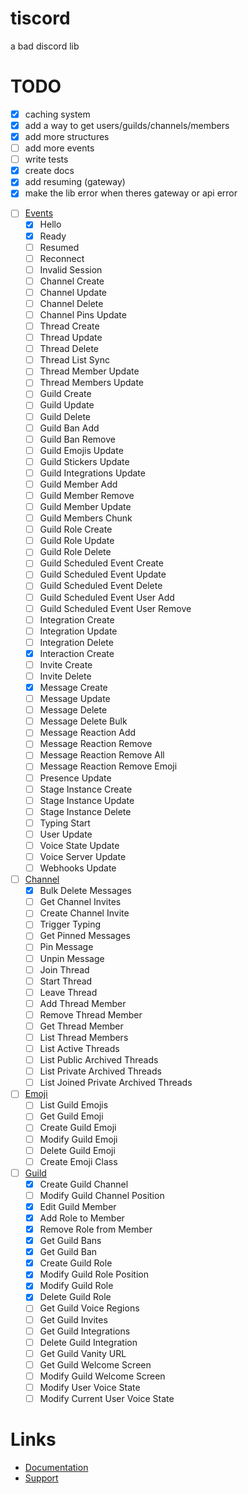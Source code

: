 # tiscord
a bad discord lib

# TODO
- [x] caching system
- [x] add a way to get users/guilds/channels/members
- [x] add more structures
- [ ] add more events
- [ ] write tests
- [x] create docs
- [x] add resuming (gateway)
- [x] make the lib error when theres gateway or api error

* [ ] [Events](https://discord.com/developers/docs/topics/gateway#commands-and-events-gateway-events)
  * [x] Hello
  * [x] Ready
  * [ ] Resumed
  * [ ] Reconnect
  * [ ] Invalid Session
  * [ ] Channel Create
  * [ ] Channel Update
  * [ ] Channel Delete
  * [ ] Channel Pins Update
  * [ ] Thread Create
  * [ ] Thread Update
  * [ ] Thread Delete
  * [ ] Thread List Sync
  * [ ] Thread Member Update
  * [ ] Thread Members Update
  * [ ] Guild Create
  * [ ] Guild Update
  * [ ] Guild Delete
  * [ ] Guild Ban Add
  * [ ] Guild Ban Remove
  * [ ] Guild Emojis Update
  * [ ] Guild Stickers Update
  * [ ] Guild Integrations Update
  * [ ] Guild Member Add
  * [ ] Guild Member Remove
  * [ ] Guild Member Update
  * [ ] Guild Members Chunk
  * [ ] Guild Role Create
  * [ ] Guild Role Update
  * [ ] Guild Role Delete
  * [ ] Guild Scheduled Event Create
  * [ ] Guild Scheduled Event Update
  * [ ] Guild Scheduled Event Delete
  * [ ] Guild Scheduled Event User Add
  * [ ] Guild Scheduled Event User Remove
  * [ ] Integration Create
  * [ ] Integration Update
  * [ ] Integration Delete
  * [x] Interaction Create
  * [ ] Invite Create
  * [ ] Invite Delete
  * [x] Message Create
  * [ ] Message Update
  * [ ] Message Delete
  * [ ] Message Delete Bulk
  * [ ] Message Reaction Add
  * [ ] Message Reaction Remove
  * [ ] Message Reaction Remove All
  * [ ] Message Reaction Remove Emoji
  * [ ] Presence Update
  * [ ] Stage Instance Create
  * [ ] Stage Instance Update
  * [ ] Stage Instance Delete
  * [ ] Typing Start
  * [ ] User Update
  * [ ] Voice State Update
  * [ ] Voice Server Update
  * [ ] Webhooks Update

* [ ] [Channel](https://discord.com/developers/docs/resources/channel)
  * [x] Bulk Delete Messages
  * [ ] Get Channel Invites
  * [ ] Create Channel Invite
  * [ ] Trigger Typing
  * [ ] Get Pinned Messages
  * [ ] Pin Message
  * [ ] Unpin Message
  * [ ] Join Thread
  * [ ] Start Thread
  * [ ] Leave Thread
  * [ ] Add Thread Member
  * [ ] Remove Thread Member
  * [ ] Get Thread Member
  * [ ] List Thread Members
  * [ ] List Active Threads
  * [ ] List Public Archived Threads
  * [ ] List Private Archived Threads
  * [ ] List Joined Private Archived Threads

* [ ] [Emoji](https://discord.com/developers/docs/resources/emoji)
  * [ ] List Guild Emojis
  * [ ] Get Guild Emoji
  * [ ] Create Guild Emoji
  * [ ] Modify Guild Emoji
  * [ ] Delete Guild Emoji
  * [ ] Create Emoji Class

* [ ] [Guild](https://discord.com/developers/docs/resources/guild)
  * [X] Create Guild Channel
  * [ ] Modify Guild Channel Position
  * [X] Edit Guild Member
  * [X] Add Role to Member
  * [X] Remove Role from Member
  * [X] Get Guild Bans
  * [X] Get Guild Ban
  * [X] Create Guild Role
  * [X] Modify Guild Role Position
  * [X] Modify Guild Role
  * [X] Delete Guild Role
  * [ ] Get Guild Voice Regions
  * [ ] Get Guild Invites
  * [ ] Get Guild Integrations
  * [ ] Delete Guild Integration
  * [ ] Get Guild Vanity URL
  * [ ] Get Guild Welcome Screen
  * [ ] Modify Guild Welcome Screen
  * [ ] Modify User Voice State
  * [ ] Modify Current User Voice State

# Links 
- [Documentation](https://tiscord.me/)
- [Support](https://discord.gg/exUr7bjRjb)
